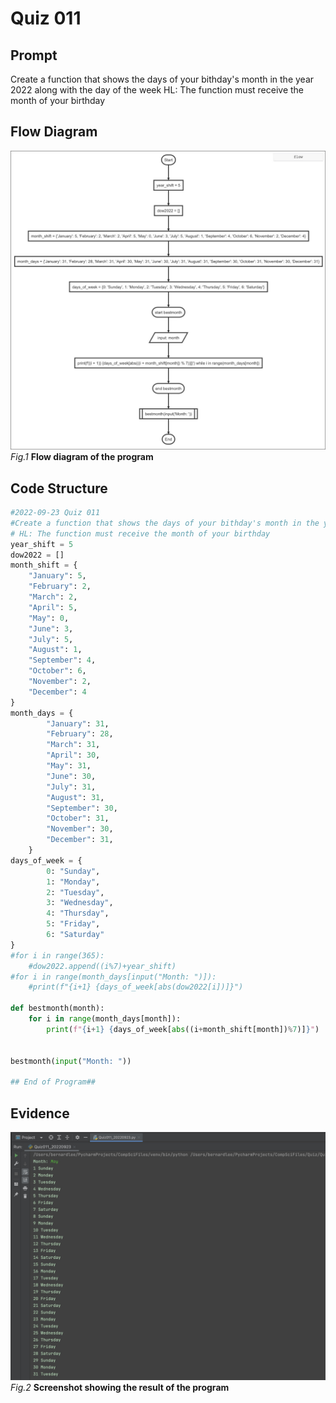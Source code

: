 # Quiz 011

## Prompt
Create a function that shows the days of your bithday's month in the year 2022 along with the day of the week
HL: The function must receive the month of your birthday

## Flow Diagram
![](Quiz011_FlowDiagram.jpg)
*Fig.1* **Flow diagram of the program**
## Code Structure 
```.py
#2022-09-23 Quiz 011
#Create a function that shows the days of your bithday's month in the year 2022 along with the day of the week
# HL: The function must receive the month of your birthday
year_shift = 5
dow2022 = []
month_shift = {
    "January": 5,
    "February": 2,
    "March": 2,
    "April": 5,
    "May": 0,
    "June": 3,
    "July": 5,
    "August": 1,
    "September": 4,
    "October": 6,
    "November": 2,
    "December": 4
}
month_days = {
        "January": 31,
        "February": 28,
        "March": 31,
        "April": 30,
        "May": 31,
        "June": 30,
        "July": 31,
        "August": 31,
        "September": 30,
        "October": 31,
        "November": 30,
        "December": 31,
    }
days_of_week = {
        0: "Sunday",
        1: "Monday",
        2: "Tuesday",
        3: "Wednesday",
        4: "Thursday",
        5: "Friday",
        6: "Saturday"
}
#for i in range(365):
    #dow2022.append((i%7)+year_shift)
#for i in range(month_days[input("Month: ")]):
    #print(f"{i+1} {days_of_week[abs(dow2022[i])]}")

def bestmonth(month):
    for i in range(month_days[month]):
        print(f"{i+1} {days_of_week[abs((i+month_shift[month])%7)]}")


bestmonth(input("Month: "))

## End of Program##
```

## Evidence
![](Quiz011_Evidence.jpg)
*Fig.2* **Screenshot showing the result of the program**
